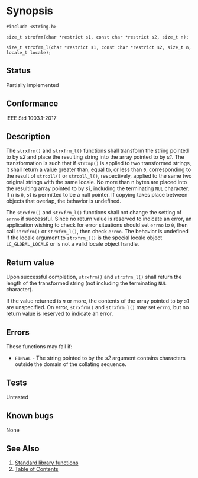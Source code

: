 # Synopsis

`#include <string.h>`

`size_t strxfrm(char *restrict s1, const char *restrict s2, size_t n);`

`size_t strxfrm_l(char *restrict s1, const char *restrict s2, size_t n, locale_t locale);`

## Status

Partially implemented

## Conformance

IEEE Std 1003.1-2017

## Description

The `strxfrm()` and `strxfrm_l()`
functions shall transform the string pointed to by _s2_ and place the resulting string into the array pointed to by
_s1_. The transformation is such that if `strcmp()` is applied to two transformed
strings, it shall return a value greater than, equal to, or less than `0`, corresponding to the result of `strcoll()`
or `strcoll_l()`, respectively, applied to the same two original strings
with the same locale. No more than n bytes are
placed into the resulting array pointed to by _s1_, including the terminating `NUL` character. If _n_ is `0`, _s1_ is
permitted to be a null pointer. If copying takes place between objects that overlap, the behavior is undefined.

The
`strxfrm()` and `strxfrm_l()` functions shall not change the setting of `errno` if successful.
Since no return value is reserved to indicate an error, an application wishing to check for error situations should set
`errno` to `0`, then call `strxfrm()` or `strxfrm_l()`, then check `errno`.
The
behavior is undefined if the locale argument to `strxfrm_l()` is the special locale object `LC_GLOBAL_LOCALE` or is not
a valid locale object handle.

## Return value

Upon successful completion, `strxfrm()` and `strxfrm_l()` shall return the length of the transformed string
(not including the terminating `NUL` character).

If the value returned is _n_ or more, the contents of the array pointed to by _s1_ are unspecified.
On error, `strxfrm()` and `strxfrm_l()` may
set `errno`, but no return value is reserved to indicate an error.

## Errors

These functions may fail if:

* `EINVAL` - The string pointed to by the _s2_ argument contains characters outside the domain of the collating
sequence.

## Tests

Untested

## Known bugs

None

## See Also

1. [Standard library functions](../README.md)
2. [Table of Contents](../../../README.md)
